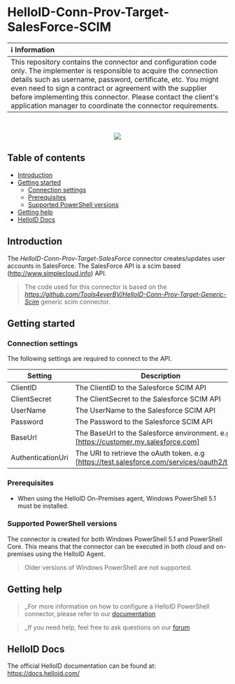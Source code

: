 # HelloID-Conn-Prov-Target-SalesForce-SCIM

| :information_source: Information |
|:---------------------------|
| This repository contains the connector and configuration code only. The implementer is responsible to acquire the connection details such as username, password, certificate, etc. You might even need to sign a contract or agreement with the supplier before implementing this connector. Please contact the client's application manager to coordinate the connector requirements.       |

<br />

<p align="center">
  <img src="./assets/logo.png">
</p>

## Table of contents

- [Introduction](#Introduction)
- [Getting started](#Getting-started)
  + [Connection settings](#Connection-settings)
  + [Prerequisites](#Prerequisites)
  + [Supported PowerShell versions](#Supported-PowerShell-versions)
- [Getting help](#Getting-help)
- [HelloID Docs](#HelloID-Docs)

## Introduction

The _HelloID-Conn-Prov-Target-SalesForce_ connector creates/updates user accounts in SalesForce. The SalesForce API is a scim based (http://www.simplecloud.info) API. 

> The code used for this connector is based on the _https://github.com/Tools4everBV/HelloID-Conn-Prov-Target-Generic-Scim_ generic scim connector.

## Getting started

### Connection settings

The following settings are required to connect to the API.

| Setting     | Description | Mandatory |
| ------------ | ----------- | ----------- |
| ClientID | The ClientID to the Salesforce SCIM API | Yes |
| ClientSecret | The ClientSecret to the Salesforce SCIM API  | Yes |
| UserName | The UserName to the Salesforce SCIM API  | Yes |
| Password | The Password to the Salesforce SCIM API  | Yes |
| BaseUrl | The BaseUrl to the Salesforce environment. e.g. [https://customer.my.salesforce.com] | Yes |
| AuthenticationUri | The URI to retrieve the oAuth token. e.g [https://test.salesforce.com/services/oauth2/token] | Yes |

### Prerequisites

- When using the HelloID On-Premises agent, Windows PowerShell 5.1 must be installed.

### Supported PowerShell versions

The connector is created for both Windows PowerShell 5.1 and PowerShell Core. This means that the connector can be executed in both cloud and on-premises using the HelloID Agent.

> Older versions of Windows PowerShell are not supported.

## Getting help

> _For more information on how to configure a HelloID PowerShell connector, please refer to our [documentation](https://docs.helloid.com/hc/en-us/articles/360012518799-How-to-add-a-target-system)

> _If you need help, feel free to ask questions on our [forum](https://forum.helloid.com)

## HelloID Docs

The official HelloID documentation can be found at: https://docs.helloid.com/
